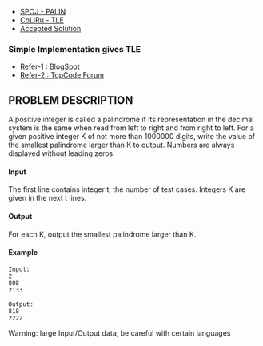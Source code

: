 
* [SPOJ - PALIN](http://www.spoj.com/problems/PALIN/)
* [CoLiRu - TLE](http://ideone.com/RUx1oq)
* [Accepted Solution](http://ideone.com/0tzjuY)

### Simple Implementation gives TLE 
* [Refer-1 : BlogSpot](http://programmerthing.blogspot.nl/2011/05/spoj-5-next-palindrome-problem-code.html)
* [Refer-2 : TopCode Forum](http://apps.topcoder.com/forums/?module=Thread&threadID=570484&start=0&mc=16)

## PROBLEM DESCRIPTION
A positive integer is called a palindrome if its representation in the decimal system is the same when read from left to right and from right to left. For a given positive integer K of not more than 1000000 digits, write the value of the smallest palindrome larger than K to output. Numbers are always displayed without leading zeros.


#### Input

The first line contains integer t, the number of test cases. Integers K are given in the next t lines.

#### Output

For each K, output the smallest palindrome larger than K.

#### Example

```
Input:
2
808
2133

Output:
818
2222
```

Warning: large Input/Output data, be careful with certain languages

